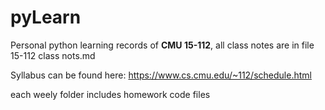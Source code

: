 # pyLearn

Personal python learning records of **CMU 15-112**, all class notes are in file 15-112 class nots.md

Syllabus can be found here: https://www.cs.cmu.edu/~112/schedule.html

each weely folder includes homework code files

